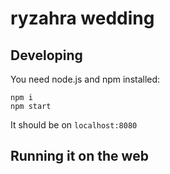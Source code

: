 # ryzahra wedding

## Developing

You need node.js and npm installed:

```
npm i
npm start
```

It should be on `localhost:8080`

## Running it on the web
